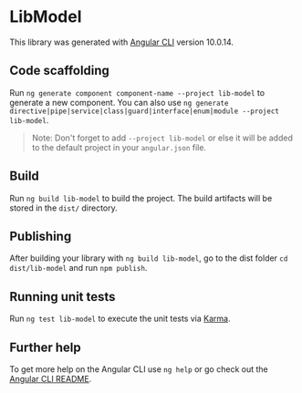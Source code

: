 # LibModel

This library was generated with [Angular CLI](https://github.com/angular/angular-cli) version 10.0.14.

## Code scaffolding

Run `ng generate component component-name --project lib-model` to generate a new component. You can also use `ng generate directive|pipe|service|class|guard|interface|enum|module --project lib-model`.
> Note: Don't forget to add `--project lib-model` or else it will be added to the default project in your `angular.json` file. 

## Build

Run `ng build lib-model` to build the project. The build artifacts will be stored in the `dist/` directory.

## Publishing

After building your library with `ng build lib-model`, go to the dist folder `cd dist/lib-model` and run `npm publish`.

## Running unit tests

Run `ng test lib-model` to execute the unit tests via [Karma](https://karma-runner.github.io).

## Further help

To get more help on the Angular CLI use `ng help` or go check out the [Angular CLI README](https://github.com/angular/angular-cli/blob/master/README.md).
